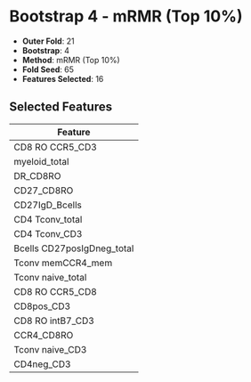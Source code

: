 # Bootstrap 4 - mRMR (Top 10%)

- **Outer Fold**: 21
- **Bootstrap**: 4
- **Method**: mRMR (Top 10%)
- **Fold Seed**: 65
- **Features Selected**: 16

## Selected Features

| Feature |
|---------|
| CD8 RO CCR5_CD3 |
| myeloid_total |
| DR_CD8RO |
| CD27_CD8RO |
| CD27IgD_Bcells |
| CD4 Tconv_total |
| CD4 Tconv_CD3 |
| Bcells CD27posIgDneg_total |
| Tconv memCCR4_mem |
| Tconv naive_total |
| CD8 RO CCR5_CD8 |
| CD8pos_CD3 |
| CD8 RO intB7_CD3 |
| CCR4_CD8RO |
| Tconv naive_CD3 |
| CD4neg_CD3 |
